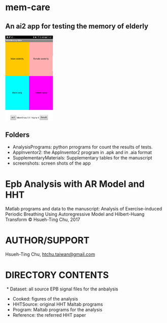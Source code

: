 # mem-care

## An ai2 app for testing the memory of elderly

<img src="https://github.com/htchu/mem-care/blob/master/Screenshots/screen0.png" width="150">

## Folders
* AnalysisPrograms: python prrograms for count the results of tests.
* AppInventor2: the AppInventor2 program in .apk and in .aia format
* SupplementaryMaterials: Supplementary tables for the manuscript
* screenshots: screen shots of the app


Epb Analysis with AR Model and HHT
========
Matlab programs and data to the manuscript:
Analysis of Exercise-induced Periodic Breathing Using Autoregressive Model and Hilbert-Huang Transform
© Hsueh-Ting Chu, 2017


AUTHOR/SUPPORT
==============
Hsueh-Ting Chu, htchu.taiwan@gmail.com


DIRECTORY CONTENTS
==================
  * Dataset: all source EPB signal files for the anbalysis
  * Cooked: figures of the analysis
  * HHTSource: original HHT Maltab programs
  * Program: Maltab programs for the analysis
  * Reference: the referred HHT paper

